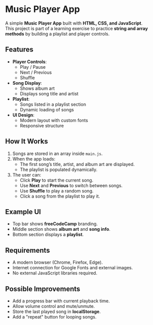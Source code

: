 # Music Player App

A simple **Music Player App** built with **HTML, CSS, and JavaScript**.  
This project is part of a learning exercise to practice **string and array methods** by building a playlist and player controls.

## Features
- **Player Controls**:
  - Play / Pause
  - Next / Previous
  - Shuffle
- **Song Display**:
  - Shows album art
  - Displays song title and artist
- **Playlist**:
  - Songs listed in a playlist section
  - Dynamic loading of songs
- **UI Design**:
  - Modern layout with custom fonts
  - Responsive structure

## How It Works
1. Songs are stored in an array inside `main.js`.
2. When the app loads:
   - The first song’s title, artist, and album art are displayed.
   - The playlist is populated dynamically.
3. The user can:
   - Click **Play** to start the current song.
   - Use **Next** and **Previous** to switch between songs.
   - Use **Shuffle** to play a random song.
   - Click a song from the playlist to play it.

## Example UI
- Top bar shows **freeCodeCamp** branding.
- Middle section shows **album art** and **song info**.
- Bottom section displays a **playlist**.

## Requirements
- A modern browser (Chrome, Firefox, Edge).
- Internet connection for Google Fonts and external images.
- No external JavaScript libraries required.

## Possible Improvements
- Add a progress bar with current playback time.
- Allow volume control and mute/unmute.
- Store the last played song in **localStorage**.
- Add a "repeat" button for looping songs.
